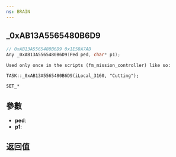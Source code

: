 ```yaml
---
ns: BRAIN
---
```

## _0xAB13A5565480B6D9

```c
// 0xAB13A5565480B6D9 0x1E58A7AD
Any _0xAB13A5565480B6D9(Ped ped, char* p1);
```

```
Used only once in the scripts (fm_mission_controller) like so:

TASK::_0xAB13A5565480B6D9(iLocal_3160, "Cutting");

SET_*
```

## 參數
* **ped**: 
* **p1**: 

## 返回值
